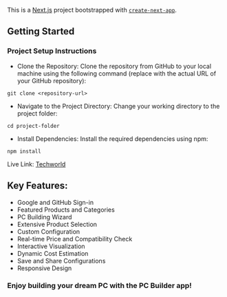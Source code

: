 This is a [Next.js](https://nextjs.org/) project bootstrapped with [`create-next-app`](https://github.com/vercel/next.js/tree/canary/packages/create-next-app).

## Getting Started

### Project Setup Instructions

- Clone the Repository: Clone the repository from GitHub to your local machine using the following command (replace <repository-url> with the actual URL of your GitHub repository):

`git clone <repository-url>`

- Navigate to the Project Directory: Change your working directory to the project folder:

`cd project-folder`

- Install Dependencies: Install the required dependencies using npm:

`npm install`


Live Link: [Techworld](https://pcbuilder-ruddy.vercel.app/)

## Key Features:
- Google and GitHub Sign-in
- Featured Products and Categories
- PC Building Wizard
- Extensive Product Selection
- Custom Configuration
- Real-time Price and Compatibility Check
- Interactive Visualization
- Dynamic Cost Estimation
- Save and Share Configurations
- Responsive Design

### Enjoy building your dream PC with the PC Builder app!